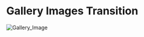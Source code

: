 # Gallery Images Transition


![Gallery_Image](https://github.com/sadhamhussain13/Web-Development-Projects/assets/124704197/06ed22dd-c5cd-4bdd-ae4e-e39f4f02112e)
